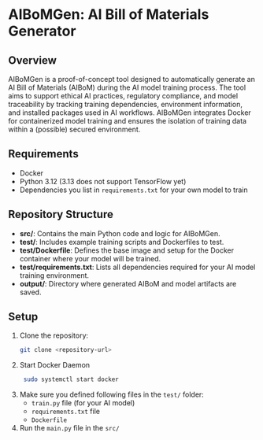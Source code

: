 # AIBoMGen: AI Bill of Materials Generator

## Overview
AIBoMGen is a proof-of-concept tool designed to automatically generate an AI Bill of Materials (AIBoM) during the AI model training process. The tool aims to support ethical AI practices, regulatory compliance, and model traceability by tracking training dependencies, environment information, and installed packages used in AI workflows. AIBoMGen integrates Docker for containerized model training and ensures the isolation of training data within a (possible) secured environment.

## Requirements
- Docker
- Python 3.12 (3.13 does not support TensorFlow yet)
- Dependencies you list in `requirements.txt` for your own model to train

## Repository Structure

- **src/**: Contains the main Python code and logic for AIBoMGen.
- **test/**: Includes example training scripts and Dockerfiles to test.
- **test/Dockerfile**: Defines the base image and setup for the Docker container where your model will be trained.
- **test/requirements.txt**: Lists all dependencies required for your AI model training environment.
- **output/**: Directory where generated AIBoM and model artifacts are saved.

## Setup
1. Clone the repository:
   ```bash
   git clone <repository-url>
2. Start Docker Daemon
   ```bash
    sudo systemctl start docker
3. Make sure you defined following files in the `test/` folder:
     - `train.py` file (for your AI model)
     - `requirements.txt` file
     - `Dockerfile`
4. Run the `main.py` file in the `src/`